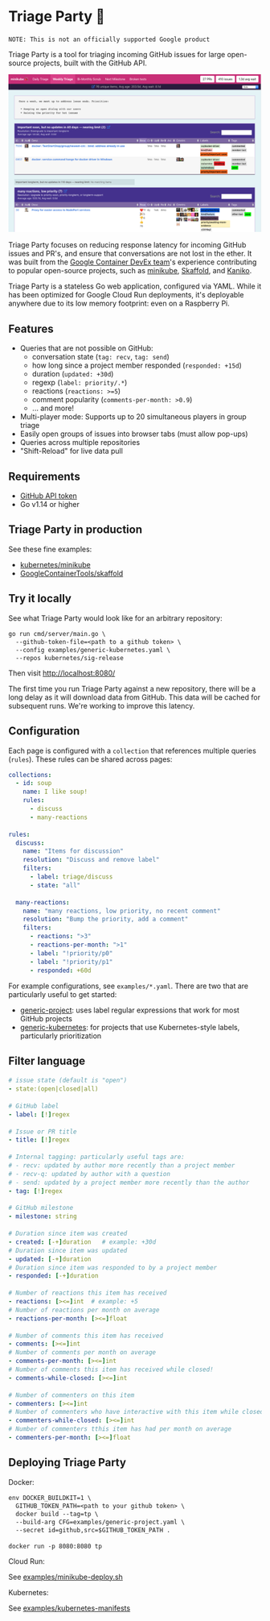# Triage Party 🎉

`NOTE: This is not an officially supported Google product`

Triage Party is a tool for triaging incoming GitHub issues for large open-source projects, built with the GitHub API.

![screenshot](screenshot.png)

Triage Party focuses on reducing response latency for incoming GitHub issues and PR's, and ensure that conversations are not lost in the ether. It was built from the [Google Container DevEx team](http://github.com/GoogleContainerTools)'s experience contributing to popular open-source projects, such as [minikube](http://github.com/kubernetes/minikube), [Skaffold](github.com/GoogleContainerTools/skaffold/), and [Kaniko](github.com/GoogleContainerTools/kaniko/).

Triage Party is a stateless Go web application, configured via YAML. While it has been optimized for Google Cloud Run deployments, it's deployable anywhere due to its low memory footprint: even on a Raspberry Pi.

## Features

* Queries that are not possible on GitHub:
  * conversation state (`tag: recv`, `tag: send`)
  * how long since a project member responded (`responded: +15d`)
  * duration (`updated: +30d`)
  * regexp (`label: priority/.*`)
  * reactions (`reactions: >=5`)
  * comment popularity (`comments-per-month: >0.9`)
  * ... and more!
* Multi-player mode: Supports up to 20 simultaneous players in group triage
* Easily open groups of issues into browser tabs (must allow pop-ups)
* Queries across multiple repositories
* "Shift-Reload" for live data pull

## Requirements

* [GitHub API token](https://help.github.com/en/articles/creating-a-personal-access-token-for-the-command-line)
* Go v1.14 or higher

## Triage Party in production

See these fine examples:

* [kubernetes/minikube](http://tinyurl.com/mk-tparty)
* [GoogleContainerTools/skaffold](http://tinyurl.com/skaffold-teaparty)

## Try it locally

See what Triage Party would look like for an arbitrary repository:

```shell
go run cmd/server/main.go \
  --github-token-file=<path to a github token> \
  --config examples/generic-kubernetes.yaml \
  --repos kubernetes/sig-release
```

Then visit [http://localhost:8080/](http://localhost:8080/)

The first time you run Triage Party against a new repository, there will be a long delay as it will download data from GitHub. This data will be cached for subsequent runs. We're working to improve this latency.

## Configuration

Each page is configured with a `collection` that references multiple queries (`rules`). These rules can be shared across pages:

```yaml
collections:
  - id: soup
    name: I like soup!
    rules:
      - discuss
      - many-reactions

rules:
  discuss:
    name: "Items for discussion"
    resolution: "Discuss and remove label"
    filters:
      - label: triage/discuss
      - state: "all"

  many-reactions:
    name: "many reactions, low priority, no recent comment"
    resolution: "Bump the priority, add a comment"
    filters:
      - reactions: ">3"
      - reactions-per-month: ">1"
      - label: "!priority/p0"
      - label: "!priority/p1"
      - responded: +60d
```

For example configurations, see `examples/*.yaml`. There are two that are particularly useful to get started:

* [generic-project](examples/generic-project.yaml): uses label regular expressions that work for most GitHub projects
* [generic-kubernetes](examples/generic-project.yaml): for projects that use Kubernetes-style labels, particularly  prioritization

## Filter language

```yaml
# issue state (default is "open")
- state:(open|closed|all)

# GitHub label
- label: [!]regex

# Issue or PR title
- title: [!]regex

# Internal tagging: particularly useful tags are:
# - recv: updated by author more recently than a project member
# - recv-q: updated by author with a question
# - send: updated by a project member more recently than the author
- tag: [!]regex

# GitHub milestone
- milestone: string

# Duration since item was created
- created: [-+]duration   # example: +30d
# Duration since item was updated
- updated: [-+]duration
# Duration since item was responded to by a project member
- responded: [-+]duration

# Number of reactions this item has received
- reactions: [><=]int  # example: +5
# Number of reactions per month on average
- reactions-per-month: [><=]float

# Number of comments this item has received
- comments: [><=]int
# Number of comments per month on average
- comments-per-month: [><=]int
# Number of comments this item has received while closed!
- comments-while-closed: [><=]int

# Number of commenters on this item
- commenters: [><=]int
# Number of commenters who have interactive with this item while closed
- commenters-while-closed: [><=]int
# Number of commenters tthis item has had per month on average
- commenters-per-month: [><=]float
```

## Deploying Triage Party

Docker:

```shell
env DOCKER_BUILDKIT=1 \
  GITHUB_TOKEN_PATH=<path to your github token> \
  docker build --tag=tp \
  --build-arg CFG=examples/generic-project.yaml \
  --secret id=github,src=$GITHUB_TOKEN_PATH .

docker run -p 8080:8080 tp
```

Cloud Run:

See [examples/minikube-deploy.sh](examples/minikube-deploy.sh)

Kubernetes:

See [examples/kubernetes-manifests](examples/kubernetes-manifests)
